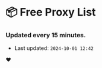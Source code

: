 # :package: Free Proxy List
### Updated every 15 minutes.

- Last updated: `2024-10-01 12:42`

:heart:
